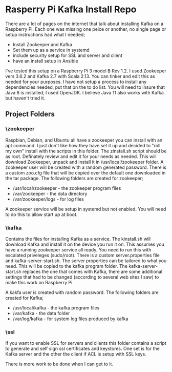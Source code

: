 # Rasperry Pi Kafka Install Repo

There are a lot of pages on the internet that talk about installing Kafka on a Raspberry Pi.  Each one was missing one peice or another, no single page or setup instructions had what I needed;

* Install Zookeeper and Kafka
* Set them up as a service in systemd
* include security setup for SSL and server and client
* have an install setup in Ansible

I've tested this setup on a Raspberry Pi 3 model B Rev 1.2.  I used Zookeeper vers 3.6.2 and Kafka 2.7 with Scala 2.13.  You can tinker and edit this as needed for your purposes.  I have not setup a process to install any dependencies needed, put that on the to do list.  You will need to insure that Java 8 is installed, I used OpenJDK.  I believe Java 11 also works with Kafka but haven't tried it.

## Project Folders

### \zookeeper
Raspbian, Debian, and Ubuntu all have a zookeeper you can install with an apt command.  I just don't like how they have set it up and decided to "roll my own" install with the scripts in this folder.  The zinstall.sh script should be as root. Definately review and edit it for your needs as needed.  This will download Zookeeper, unpack and install it in /usr/local/zookeeper folder.  A zookeeper user will be created with a random generated password.  There is a custom zoo.cfg file that will be copied over the default one downloaded in the tar package.  The following folders are created for zookeeper;

* /usr/local/zookeeper - the zookeeper program files
* /var/zookeeper - the data directory
* /var/zookeeper/logs - for log files

A zookeeper service will be setup in systemd but not enabled.  You will need to do this to allow start up at boot.

### \kafka
Contains the files for installing Kafka as a service.  The kinstall.sh will download Kafka and install it on the device you run it on.  This assumes you have a running zookeeper service all ready.  You need to run this with escalated priveleges (sudo/root).  There is a custom server.properties file and kafka-server-start.sh.  The server properties can be tailored to what you need.  This will be copied to the kafka program folder.  The kafka-server-start.sh replaces the one that comes with Kafka, there are some additional settings that had to be changed (according to several web sites I saw) to make this work on Raspberry Pi.

A kakfa user is created with random password.  The following folders are created for Kafka;
* /usr/local/kafka - the kafka program files
* /var/kafka - the data folder
* /var/log/kafka - for system log files produced by kafka

### \ssl
If you want to enable SSL for servers and clients this folder contains a script to generate and self sign ssl certificates and keystores.  One set is for the Kafka server and the other the client if ACL is setup with SSL keys.


There is more work to be done when I can get to it.

